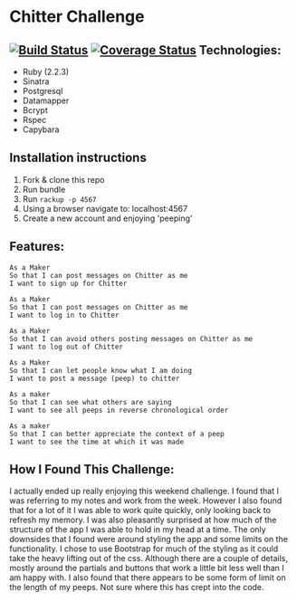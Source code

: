 Chitter Challenge
=================
[![Build Status](https://travis-ci.org/lukecartledge/chitter-challenge.svg?branch=master)](https://travis-ci.org/lukecartledge/chitter-challenge)
[![Coverage Status](https://coveralls.io/repos/github/lukecartledge/chitter-challenge/badge.svg?branch=master)](https://coveralls.io/github/lukecartledge/chitter-challenge?branch=master)
Technologies:
-------
* Ruby (2.2.3)
* Sinatra
* Postgresql
* Datamapper
* Bcrypt
* Rspec
* Capybara


Installation instructions
-------

1. Fork & clone this repo
2. Run bundle
3. Run `rackup -p 4567`
4. Using a browser navigate to: localhost:4567
5. Create a new account and enjoying 'peeping'

Features:
-------
```
As a Maker
So that I can post messages on Chitter as me
I want to sign up for Chitter

As a Maker
So that I can post messages on Chitter as me
I want to log in to Chitter

As a Maker
So that I can avoid others posting messages on Chitter as me
I want to log out of Chitter

As a Maker
So that I can let people know what I am doing  
I want to post a message (peep) to chitter

As a maker
So that I can see what others are saying  
I want to see all peeps in reverse chronological order

As a maker
So that I can better appreciate the context of a peep
I want to see the time at which it was made
```

How I Found This Challenge:
------
I actually ended up really enjoying this weekend challenge. I found that I was referring to my notes and work from the week. However I also found that for a lot of it I was able to work quite quickly, only looking back to refresh my memory. I was also pleasantly surprised at how much of the structure of the app I was able to hold in my head at a time.
The only downsides that I found were around styling the app and some limits on the functionality. I chose to use Bootstrap for much of the styling as it could take the heavy lifting out of the css. Although there are a couple of details, mostly around the partials and buttons that work a little bit less well than I am happy with. I also found that there appears to be some form of limit on the length of my peeps. Not sure where this has crept into the code.
